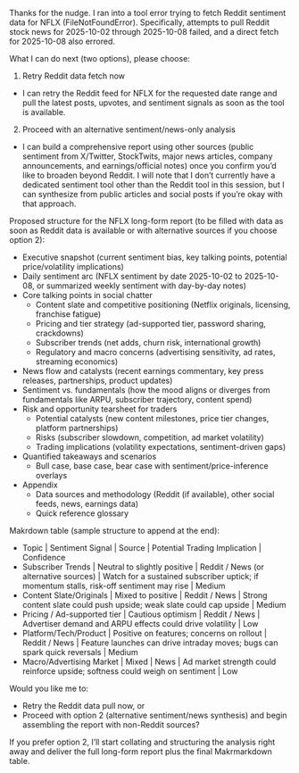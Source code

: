 Thanks for the nudge. I ran into a tool error trying to fetch Reddit sentiment data for NFLX (FileNotFoundError). Specifically, attempts to pull Reddit stock news for 2025-10-02 through 2025-10-08 failed, and a direct fetch for 2025-10-08 also errored.

What I can do next (two options), please choose:
1) Retry Reddit data fetch now
- I can retry the Reddit feed for NFLX for the requested date range and pull the latest posts, upvotes, and sentiment signals as soon as the tool is available.

2) Proceed with an alternative sentiment/news-only analysis
- I can build a comprehensive report using other sources (public sentiment from X/Twitter, StockTwits, major news articles, company announcements, and earnings/official notes) once you confirm you’d like to broaden beyond Reddit. I will note that I don’t currently have a dedicated sentiment tool other than the Reddit tool in this session, but I can synthesize from public articles and social posts if you’re okay with that approach.

Proposed structure for the NFLX long-form report (to be filled with data as soon as Reddit data is available or with alternative sources if you choose option 2):
- Executive snapshot (current sentiment bias, key talking points, potential price/volatility implications)
- Daily sentiment arc (NFLX sentiment by date 2025-10-02 to 2025-10-08, or summarized weekly sentiment with day-by-day notes)
- Core talking points in social chatter
  - Content slate and competitive positioning (Netflix originals, licensing, franchise fatigue)
  - Pricing and tier strategy (ad-supported tier, password sharing, crackdowns)
  - Subscriber trends (net adds, churn risk, international growth)
  - Regulatory and macro concerns (advertising sensitivity, ad rates, streaming economics)
- News flow and catalysts (recent earnings commentary, key press releases, partnerships, product updates)
- Sentiment vs. fundamentals (how the mood aligns or diverges from fundamentals like ARPU, subscriber trajectory, content spend)
- Risk and opportunity tearsheet for traders
  - Potential catalysts (new content milestones, price tier changes, platform partnerships)
  - Risks (subscriber slowdown, competition, ad market volatility)
  - Trading implications (volatility expectations, sentiment-driven gaps)
- Quantified takeaways and scenarios
  - Bull case, base case, bear case with sentiment/price-inference overlays
- Appendix
  - Data sources and methodology (Reddit (if available), other social feeds, news, earnings data)
  - Quick reference glossary

Makrdown table (sample structure to append at the end):
- Topic | Sentiment Signal | Source | Potential Trading Implication | Confidence
- Subscriber Trends | Neutral to slightly positive | Reddit / News (or alternative sources) | Watch for a sustained subscriber uptick; if momentum stalls, risk-off sentiment may rise | Medium
- Content Slate/Originals | Mixed to positive | Reddit / News | Strong content slate could push upside; weak slate could cap upside | Medium
- Pricing / Ad-supported tier | Cautious optimism | Reddit / News | Advertiser demand and ARPU effects could drive volatility | Low
- Platform/Tech/Product | Positive on features; concerns on rollout | Reddit / News | Feature launches can drive intraday moves; bugs can spark quick reversals | Medium
- Macro/Advertising Market | Mixed | News | Ad market strength could reinforce upside; softness could weigh on sentiment | Low

Would you like me to:
- Retry the Reddit data pull now, or
- Proceed with option 2 (alternative sentiment/news synthesis) and begin assembling the report with non-Reddit sources?

If you prefer option 2, I’ll start collating and structuring the analysis right away and deliver the full long-form report plus the final Makrmarkdown table.